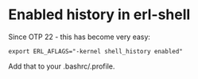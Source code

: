 # Enabled history in erl-shell

Since OTP 22 - this has become very easy:

```
export ERL_AFLAGS="-kernel shell_history enabled"
```

Add that to your .bashrc/.profile.

